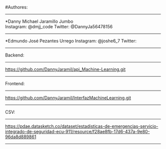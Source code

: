 


#Authores:
**********************************************************
*Danny Michael Jaramillo Jumbo     
Instagram: @dmjj_code
Twitter: @DannyJa56478156
**********************************************************
*Edmundo José Pezantes Urrego
Instagram: @joshe6_7
Twitter:
**********************************************************


Backend:
**********************************************************
https://github.com/DannyJaramil/api_Machine-Learning.git
**********************************************************

Frontend:
**********************************************************
https://github.com/DannyJaramil/InterfazMachineLearning.git
**********************************************************

CSV:
**********************************************************************************************************************************************************
https://pdae.datasketch.co/dataset/estadisticas-de-emergencias-servicio-integrado-de-seguridad-ecu-911/resource/f28ae8fb-17d6-437a-9e80-96da8d889861
**********************************************************************************************************************************************************

